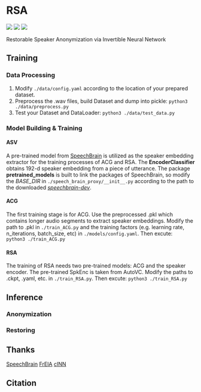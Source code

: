 # RSA
[![](https://img.shields.io/badge/LICENSE-Apache_2.0-yellow?style=flat)](https://github.com/PecholaL/RSA/blob/main/LICENSE) 
[![](https://img.shields.io/badge/AI-speech-pink?style=flat)](https://github.com/PecholaL/RSA) 
[![](https://img.shields.io/badge/Pechola_L-blue?style=flat)](https://github.com/PecholaL)  

Restorable Speaker Anonymization via Invertible Neural Network

## Training
### Data Processing
1. Modify `./data/config.yaml` according to the location of your prepared dataset.
2. Preprocess the .wav files, build Dataset and dump into pickle:
    `python3 ./data/preprocess.py`
3. Test your Dataset and DataLoader:
    `python3 ./data/test_data.py`

### Model Building & Training
#### ASV
A pre-trained model from [SpeechBrain](https://huggingface.co/speechbrain/spkrec-ecapa-voxceleb) is utilized as the speaker embedding extractor for the training processes of ACG and RSA. The **EncoderClassifier** obtains 192-d speaker embedding from a piece of utterance. The package **pretrained_models** is built to link the packages of SpeechBrain, so modify the *BASE_DIR* in `./speech_brain_proxy/__init__.py` according to the path to the downloaded [*speechbrain-dev*](https://github.com/speechbrain/speechbrain).

#### ACG
The first training stage is for ACG. Use the preprocessed .pkl which contains longer audio segments to extract speaker embeddings. Modify the path to .pkl in `./train_ACG.py` and the training factors (e.g. learning rate, n_iterations, batch_size, etc) in `./models/config.yaml`. Then excute:  
`python3 ./train_ACG.py`

#### RSA
The training of RSA needs two pre-trained models: ACG and the speaker encoder. The pre-trained SpkEnc is taken from AutoVC. Modify the paths to .ckpt, .yaml, etc. in `./train_RSA.py`. Then excute:
`python3 ./train_RSA.py`


## Inference
### Anonymization

### Restoring

## Thanks
[SpeechBrain](https://github.com/speechbrain/speechbrain)
[FrEIA](https://github.com/vislearn/FrEIA)
[cINN](https://github.com/vislearn/conditional_INNs)


## Citation
